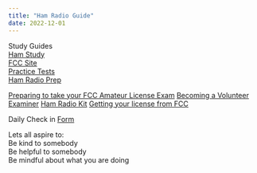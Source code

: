 ```yaml
---
title: "Ham Radio Guide"
date: 2022-12-01
---  
```


Study Guides  
[Ham Study](https://hamstudy.org/)  
[FCC Site](https://www.fcc.gov/wireless/bureau-divisions/mobility-division/amateur-radio-service)   
[Practice Tests](https://hamexam.org/)  
[Ham Radio Prep](https://hamradioprep.com/)  

[Preparing to take your FCC Amateur License Exam](https://www.youtube.com/watch?v=GZVYZMBvCV8)
[Becoming a Volunteer Examiner](https://www.youtube.com/watch?v=2wpcIFucpRM)
[Ham Radio Kit](https://www.gigaparts.com/qrzjumpstart)
[Getting your license from FCC](https://www.youtube.com/watch?v=sil8lMibS00)  



Daily Check in [Form](https://forms.gle/BRA4EH2sMoZdLPgE8)  

Lets all aspire to:  
Be kind to somebody  
Be helpful to somebody  
Be mindful about what you are doing
